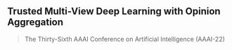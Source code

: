 ## Trusted Multi-View Deep Learning with Opinion Aggregation
> The Thirty-Sixth AAAI Conference on Artificial Intelligence (AAAI-22)
